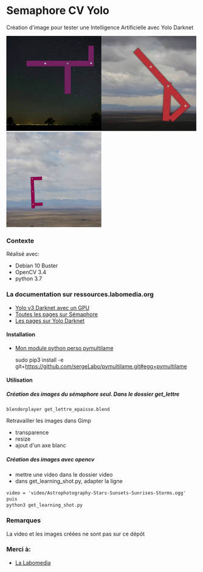# Semaphore CV Yolo

Création d'image pour tester une Intelligence Artificielle avec Yolo Darknet

<img src="/axe/image_axe_test/shot_53_z.jpg" width="250" height="250"><img src="/axe/image_axe_test/shot_455_w.jpg" width="250" height="250"><img src="/axe/image_axe_test/shot_894_c.jpg" width="250" height="250">

### Contexte

Réalisé avec:

* Debian 10 Buster
* OpenCV 3.4
* python 3.7

### La documentation sur ressources.labomedia.org

* [Yolo v3 Darknet avec un GPU](https://ressources.labomedia.org/yolo_darknet_sur_un_portable_optimus)
* [Toutes les pages sur Sémaphore](https://ressources.labomedia.org/tag/semaphore?do=showtag&tag=semaphore)
* [Les pages sur Yolo Darknet](https://ressources.labomedia.org/tag/yolo_darknet?do=showtag&tag=yolo_darknet)


#### Installation
* [Mon module python perso pymultilame](https://ressources.labomedia.org/pymultilame)

  sudo pip3 install -e git+https://github.com/sergeLabo/pymultilame.git#egg=pymultilame

#### Utilisation

##### Création des images du sémaphore seul. Dans le dossier get_lettre

~~~text
blenderplayer get_lettre_epaisse.blend
~~~

Retravailler les images dans Gimp
* transparence
* resize
* ajout d'un axe blanc

##### Création des images avec opencv

* mettre une video dans le dossier video
* dans get_learning_shot.py, adapter la ligne
~~~text
video = 'video/Astrophotography-Stars-Sunsets-Sunrises-Storms.ogg'
puis
python3 get_learning_shot.py
~~~

### Remarques

La video et les images créées ne sont pas sur ce dépôt

### Merci à:

* [La Labomedia](https://ressources.labomedia.org)
